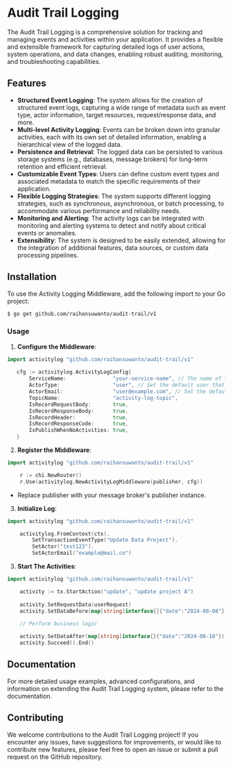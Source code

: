 # Audit Trail Logging

The Audit Trail Logging is a comprehensive solution for tracking and managing events and activities within your application. It provides a flexible and extensible framework for capturing detailed logs of user actions, system operations, and data changes, enabling robust auditing, monitoring, and troubleshooting capabilities.

## Features

- **Structured Event Logging**: The system allows for the creation of structured event logs, capturing a wide range of metadata such as event type, actor information, target resources, request/response data, and more.
- **Multi-level Activity Logging**: Events can be broken down into granular activities, each with its own set of detailed information, enabling a hierarchical view of the logged data.
- **Persistence and Retrieval**: The logged data can be persisted to various storage systems (e.g., databases, message brokers) for long-term retention and efficient retrieval.
- **Customizable Event Types**: Users can define custom event types and associated metadata to match the specific requirements of their application.
- **Flexible Logging Strategies**: The system supports different logging strategies, such as synchronous, asynchronous, or batch processing, to accommodate various performance and reliability needs.
- **Monitoring and Alerting**: The activity logs can be integrated with monitoring and alerting systems to detect and notify about critical events or anomalies.
- **Extensibility**: The system is designed to be easily extended, allowing for the integration of additional features, data sources, or custom data processing pipelines.

## Installation
To use the Activity Logging Middleware, add the following import to your Go project:

```bash
$ go get github.com/raihansuwanto/audit-trail/v1
```

### Usage

1. **Configure the Middleware**:
```go
import activitylog "github.com/raihansuwanto/audit-trail/v1"
   
   cfg := activitylog.ActivityLogConfig{
       ServiceName:               "your-service-name", // The name of the services
       ActorType:                 "user", // Set the default user that triggered the event
       ActorEmail:                "user@example.com", // Set the default Actor email
       TopicName:                 "activity-log-topic", 
       IsRecordRequestBody:       true,
       IsRecordResponseBody:      true,
       IsRecordHeader:            true,
       IsRecordResponseCode:      true,
       IsPublishWhenNoActivities: true,
   }
```

2. **Register the Middleware**:
```go
import activitylog "github.com/raihansuwanto/audit-trail/v1"

    r := chi.NewRouter()
    r.Use(activitylog.NewActivityLogMiddleware(publisher, cfg))
```
- Replace publisher with your message broker's publisher instance.

3. **Initialize Log**:
```go
import activitylog "github.com/raihansuwanto/audit-trail/v1"

    activitylog.FromContext(ctx).
        SetTransactionEventType("Update Data Project").
        SetActor("test123").
        SetActorEmail("example@mail.co")
```

3. **Start The Activities**:
```go
import activitylog "github.com/raihansuwanto/audit-trail/v1"

    activity := tx.StartAction("update", "update project A")
    
    activity.SetRequestData(userRequest)
    activity.SetDataBefore(map[string]interface{}{"date":"2024-08-08"})
    
    // Perform business logic

    activity.SetDataAfter(map[string]interface{}{"date":"2024-08-10"})
    activity.Succeed().End()
```

## Documentation
For more detailed usage examples, advanced configurations, and information on extending the Audit Trail Logging system, please refer to the documentation.

## Contributing
We welcome contributions to the Audit Trail Logging project! If you encounter any issues, have suggestions for improvements, or would like to contribute new features, please feel free to open an issue or submit a pull request on the GitHub repository.